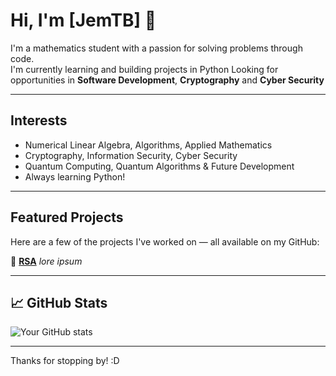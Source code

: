 # Hi, I'm [JemTB] 👋

I'm a mathematics student with a passion for solving problems through code.  
I'm currently learning and building projects in Python
Looking for opportunities in **Software Development**, **Cryptography** and **Cyber Security**

---

## Interests

- Numerical Linear Algebra, Algorithms, Applied Mathematics
- Cryptography, Information Security, Cyber Security
- Quantum Computing, Quantum Algorithms & Future Development    
- Always learning Python!

---

## Featured Projects

Here are a few of the projects I've worked on — all available on my GitHub:

🔹 [**RSA**](https://github.com/JemTB/RSA-cryptosystem)
*lore ipsum*


---

## 📈 GitHub Stats

![Your GitHub stats](https://github-readme-stats.vercel.app/api?username=JemTB&show_icons=true&theme=default)

---

Thanks for stopping by! :D
